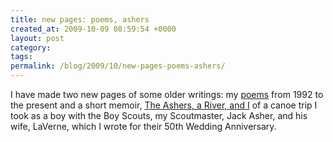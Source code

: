 ```yaml
---
title: new pages: poems, ashers
created_at: 2009-10-09 08:59:54 +0000
layout: post
category: 
tags: 
permalink: /blog/2009/10/new-pages-poems-ashers/
---
```


I have made two new pages of some older writings: my [poems][1] from 1992 to the present and a short memoir, [The Ashers, a River, and I][2] of a canoe trip I took as a boy with the Boy Scouts, my Scoutmaster, Jack Asher, and his wife, LaVerne, which I wrote for their 50th Wedding Anniversary.

   [1]: /other-writings/poems
   [2]: /other-writings/ashers
